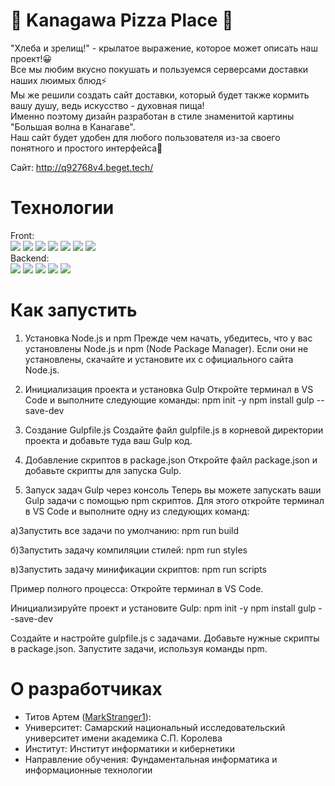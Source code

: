 # :ocean: Kanagawa Pizza Place :pizza:
"Хлеба и зрелищ!" - крылатое выражение, которое может описать наш проект!😀  
Все мы любим вкусно покушать и пользуемся серверсами доставки наших люимых блюд⚡  
Мы же решили создать сайт доставки, который будет также кормить вашу душу, ведь искусство - духовная пища!  
Именно поэтому дизайн разработан в стиле знаменитой картины "Большая волна в Канагаве".  
Наш сайт будет удобен для любого пользователя из-за своего понятного и простого интерфейса💙

Сайт: http://q92768v4.beget.tech/

# Технологии 
Front:   
![](https://img.shields.io/badge/php-092E20?style=for-the-badge&logo=php&logoColor=white)
![](https://img.shields.io/badge/css-1D4260?style=for-the-badge&logo=css3&logoColor=white)
![](https://img.shields.io/badge/HTML5-65BBFB?style=for-the-badge&logo=html5&logoColor=white)
![](https://img.shields.io/badge/Sass-D9D9D9?style=for-the-badge&logo=Sass&logoColor=white)
![](https://shields.io/badge/JavaScript-F7DF1E?logo=JavaScript&logoColor=000&style=for-the-badge)
![](https://img.shields.io/badge/Bootstrap-46789D?style=for-the-badge&logo=bootstrap&logoColor=white)
![](https://img.shields.io/badge/jQuery-D28A00?style=for-the-badge&logo=jquery&logoColor=white)  
Backend:  
![](https://img.shields.io/badge/Django-65BBFB?style=for-the-badge&logo=django&logoColor=white)
![](https://img.shields.io/badge/Postgre_SQL-46789D?logo=postgresql&logoColor=white&style=for-the-badge)
![](https://img.shields.io/badge/poetry-D28A00?logo=poetry&logoColor=white&style=for-the-badge)
![](https://img.shields.io/badge/Gunicorn-D9D9D9?style=for-the-badge&logo=Gunicorn&logoColor=white)
![](https://img.shields.io/badge/SQLite-1D4260?style=for-the-badge&logo=sqlite&logoColor=white)
# Как запустить
1. Установка Node.js и npm
Прежде чем начать, убедитесь, что у вас установлены Node.js и npm (Node Package Manager). Если они не установлены, скачайте и установите их с официального сайта Node.js.

2. Инициализация проекта и установка Gulp
Откройте терминал в VS Code и выполните следующие команды:
npm init -y
npm install gulp --save-dev

3. Создание Gulpfile.js
Создайте файл gulpfile.js в корневой директории проекта и добавьте туда ваш Gulp код.

4. Добавление скриптов в package.json
Откройте файл package.json и добавьте скрипты для запуска Gulp.

5. Запуск задач Gulp через консоль
Теперь вы можете запускать ваши Gulp задачи с помощью npm скриптов. Для этого откройте терминал в VS Code и выполните одну из следующих команд:

а)Запустить все задачи по умолчанию:
npm run build

б)Запустить задачу компиляции стилей:
npm run styles

в)Запустить задачу минификации скриптов:
npm run scripts

Пример полного процесса:
Откройте терминал в VS Code.

Инициализируйте проект и установите Gulp:
npm init -y
npm install gulp --save-dev

Создайте и настройте gulpfile.js с задачами.
Добавьте нужные скрипты в package.json.
Запустите задачи, используя команды npm.
# О разработчиках  
* Титов Артем ([MarkStranger1](https://github.com/MarkStranger1)):
* Университет: Самарский национальный исследовательский университет имени академика С.П. Королева
* Институт: Институт информатики и кибернетики
* Направление обучения: Фундаментальная информатика и информационные технологии
